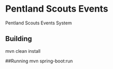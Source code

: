 # Pentland Scouts Events
Pentland Scouts Events System

## Building
mvn clean install 

##Running
mvn spring-boot:run
